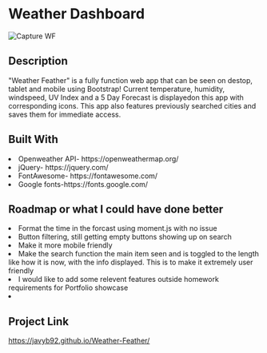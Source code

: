 <h1>Weather Dashboard</h1>

![Capture WF](https://user-images.githubusercontent.com/59591116/74335055-eb69cc80-4d60-11ea-8f97-676f8b7179a9.PNG)

<h2>Description</h2>
  "Weather Feather" is a fully function web app that can be seen on destop, tablet and mobile using Bootstrap! 
  Current temperature, humidity, windspeed, UV Index and a 5 Day Forecast is displayedon this app with corresponding icons.
  This app also features previously searched cities and saves them for immediate access.

<h2>Built With</h2>
<li>Openweather API- https://openweathermap.org/ </li>
<li>jQuery- https://jquery.com/ </li>
<li>FontAwesome- https://fontawesome.com/</li>
<li>Google fonts-https://fonts.google.com/</li>

<h2>Roadmap or what I could have done better</h2>
<li>Format the time in the forcast using moment.js with no issue</li>
<li>Button filtering, still getting empty buttons showing up on search</li>
<li>Make it more mobile friendly</li>
<li>Make the search function the main item seen and is toggled to the length like how it is now, with the info displayed. This is to make it extremely user friendly</li>
<li>I would like to add some relevent features outside homework requirements for Portfolio showcase <li>


<h2>Project Link</h2>

https://javyb92.github.io/Weather-Feather/

